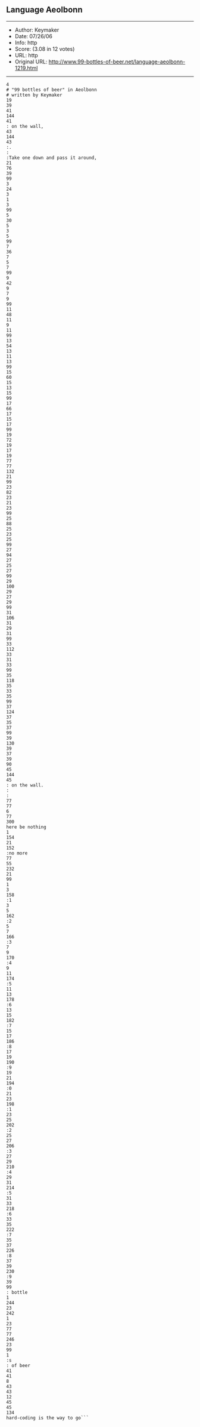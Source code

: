 
## Language Aeolbonn ##
---
- Author: Keymaker
- Date: 07/26/06
- Info: http
- Score:  (3.08 in 12 votes)
- URL: http
- Original URL: http://www.99-bottles-of-beer.net/language-aeolbonn-1219.html
---

```77
4
# "99 bottles of beer" in Aeolbonn
# written by Keymaker
19
39
41
144
41
: on the wall, 
43
144
43
:.
:
:Take one down and pass it around, 
21
76
39
99
3
24
3
1
3
99
5
30
5
3
5
99
7
36
7
5
7
99
9
42
9
7
9
99
11
48
11
9
11
99
13
54
13
11
13
99
15
60
15
13
15
99
17
66
17
15
17
99
19
72
19
17
19
77
77
132
21
99
23
82
23
21
23
99
25
88
25
23
25
99
27
94
27
25
27
99
29
100
29
27
29
99
31
106
31
29
31
99
33
112
33
31
33
99
35
118
35
33
35
99
37
124
37
35
37
99
39
130
39
37
39
90
45
144
45
: on the wall.
:
:
77
77
6
77
300
here be nothing
1
154
21
152
:no more
77
55
232
21
99
1
3
158
:1
3
5
162
:2
5
7
166
:3
7
9
170
:4
9
11
174
:5
11
13
178
:6
13
15
182
:7
15
17
186
:8
17
19
190
:9
19
21
194
:0
21
23
198
:1
23
25
202
:2
25
27
206
:3
27
29
210
:4
29
31
214
:5
31
33
218
:6
33
35
222
:7
35
37
226
:8
37
39
230
:9
39
99
: bottle
1
244
23
242
1
23
77
77
246
23
99
1
:s
: of beer
41
41
8
43
43
12
45
45
134
hard-coding is the way to go```